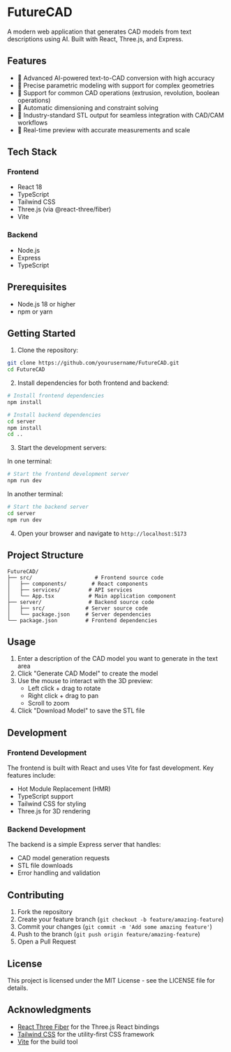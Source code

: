 # FutureCAD

A modern web application that generates CAD models from text descriptions using AI. Built with React, Three.js, and Express.

## Features

- 🤖 Advanced AI-powered text-to-CAD conversion with high accuracy
- 📐 Precise parametric modeling with support for complex geometries
- 🔧 Support for common CAD operations (extrusion, revolution, boolean operations)
- 📏 Automatic dimensioning and constraint solving
- 🎯 Industry-standard STL output for seamless integration with CAD/CAM workflows
- 🔄 Real-time preview with accurate measurements and scale

## Tech Stack

### Frontend
- React 18
- TypeScript
- Tailwind CSS
- Three.js (via @react-three/fiber)
- Vite

### Backend
- Node.js
- Express
- TypeScript

## Prerequisites

- Node.js 18 or higher
- npm or yarn

## Getting Started

1. Clone the repository:
```bash
git clone https://github.com/yourusername/FutureCAD.git
cd FutureCAD
```

2. Install dependencies for both frontend and backend:
```bash
# Install frontend dependencies
npm install

# Install backend dependencies
cd server
npm install
cd ..
```

3. Start the development servers:

In one terminal:
```bash
# Start the frontend development server
npm run dev
```

In another terminal:
```bash
# Start the backend server
cd server
npm run dev
```

4. Open your browser and navigate to `http://localhost:5173`

## Project Structure

```
FutureCAD/
├── src/                    # Frontend source code
│   ├── components/        # React components
│   ├── services/         # API services
│   └── App.tsx           # Main application component
├── server/               # Backend source code
│   ├── src/             # Server source code
│   └── package.json     # Server dependencies
└── package.json         # Frontend dependencies
```

## Usage

1. Enter a description of the CAD model you want to generate in the text area
2. Click "Generate CAD Model" to create the model
3. Use the mouse to interact with the 3D preview:
   - Left click + drag to rotate
   - Right click + drag to pan
   - Scroll to zoom
4. Click "Download Model" to save the STL file

## Development

### Frontend Development

The frontend is built with React and uses Vite for fast development. Key features include:

- Hot Module Replacement (HMR)
- TypeScript support
- Tailwind CSS for styling
- Three.js for 3D rendering

### Backend Development

The backend is a simple Express server that handles:

- CAD model generation requests
- STL file downloads
- Error handling and validation

## Contributing

1. Fork the repository
2. Create your feature branch (`git checkout -b feature/amazing-feature`)
3. Commit your changes (`git commit -m 'Add some amazing feature'`)
4. Push to the branch (`git push origin feature/amazing-feature`)
5. Open a Pull Request

## License

This project is licensed under the MIT License - see the LICENSE file for details.

## Acknowledgments

- [React Three Fiber](https://github.com/pmndrs/react-three-fiber) for the Three.js React bindings
- [Tailwind CSS](https://tailwindcss.com/) for the utility-first CSS framework
- [Vite](https://vitejs.dev/) for the build tool
